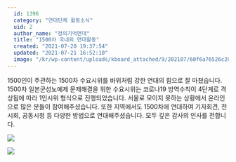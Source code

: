 ```yaml
---
  id: 1396
  category: "연대단체 활동소식"
  uid: 2
  author_name: "정의기억연대"
  title: "1500차 국내외 연대활동"
  created: "2021-07-20 19:37:54"
  updated: "2021-07-21 16:52:10"
  image: "/kr/wp-content/uploads/kboard_attached/9/202107/60f6a76526c206684449.jpg"
---
```

1500인이 주관하는 1500차 수요시위를 바위처럼 강한 연대의 힘으로 잘 마쳤습니다.
1500차 일본군성노예제 문제해결을 위한 수요시위는 코로나19 방역수칙이 4단계로 격상됨에 따라 1인시위 형식으로 진행되었습니다.
서울로 모이지 못하는 상황에서 온라인으로 많은 분들이 참여해주셨습니다.
또한 지역에서도 1500차에 연대하여 기자회견, 전시회, 공동시청 등 다양한 방법으로 연대해주셨습니다.
모두 깊은 감사의 인사를 전합니다.

![](/kr/wp-content/uploads/kboard_attached/9/202107/60f6a76526c206684449.jpg)

 ![](/kr/wp-content/uploads/kboard_attached/9/202107/60f7d187de2365843369.jpg)